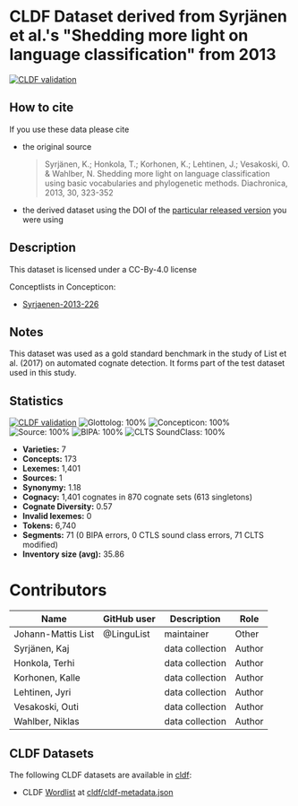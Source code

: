 # CLDF Dataset derived from Syrjänen et al.'s "Shedding more light on language classification" from 2013

[![CLDF validation](https://github.com/lexibank/syrjaenenuralic/workflows/CLDF-validation/badge.svg)](https://github.com/lexibank/syrjaenenuralic/actions?query=workflow%3ACLDF-validation)

## How to cite

If you use these data please cite
- the original source
  > Syrjänen, K.; Honkola, T.; Korhonen, K.; Lehtinen, J.; Vesakoski, O. &amp; Wahlber, N. Shedding more light on language classification using basic vocabularies and phylogenetic methods. Diachronica, 2013, 30, 323-352
- the derived dataset using the DOI of the [particular released version](../../releases/) you were using

## Description


This dataset is licensed under a CC-By-4.0 license


Conceptlists in Concepticon:
- [Syrjaenen-2013-226](https://concepticon.clld.org/contributions/Syrjaenen-2013-226)
## Notes

This dataset was used as a gold standard benchmark in the study of List et al. (2017) on automated cognate detection. It forms part of the test dataset used in this study.





## Statistics


[![CLDF validation](https://github.com/lexibank/syrjaenenuralic/workflows/CLDF-validation/badge.svg)](https://github.com/lexibank/syrjaenenuralic/actions?query=workflow%3ACLDF-validation)
![Glottolog: 100%](https://img.shields.io/badge/Glottolog-100%25-brightgreen.svg "Glottolog: 100%")
![Concepticon: 100%](https://img.shields.io/badge/Concepticon-100%25-brightgreen.svg "Concepticon: 100%")
![Source: 100%](https://img.shields.io/badge/Source-100%25-brightgreen.svg "Source: 100%")
![BIPA: 100%](https://img.shields.io/badge/BIPA-100%25-brightgreen.svg "BIPA: 100%")
![CLTS SoundClass: 100%](https://img.shields.io/badge/CLTS%20SoundClass-100%25-brightgreen.svg "CLTS SoundClass: 100%")

- **Varieties:** 7
- **Concepts:** 173
- **Lexemes:** 1,401
- **Sources:** 1
- **Synonymy:** 1.18
- **Cognacy:** 1,401 cognates in 870 cognate sets (613 singletons)
- **Cognate Diversity:** 0.57
- **Invalid lexemes:** 0
- **Tokens:** 6,740
- **Segments:** 71 (0 BIPA errors, 0 CTLS sound class errors, 71 CLTS modified)
- **Inventory size (avg):** 35.86

# Contributors

Name               | GitHub user | Description |Role
---                | ---         | --- | ---
Johann-Mattis List | @LinguList  | maintainer | Other
Syrjänen, Kaj   | | data collection | Author
Honkola, Terhi  | | data collection | Author
Korhonen, Kalle | | data collection | Author
Lehtinen, Jyri  | | data collection | Author
Vesakoski, Outi | | data collection | Author
Wahlber, Niklas | | data collection | Author




## CLDF Datasets

The following CLDF datasets are available in [cldf](cldf):

- CLDF [Wordlist](https://github.com/cldf/cldf/tree/master/modules/Wordlist) at [cldf/cldf-metadata.json](cldf/cldf-metadata.json)